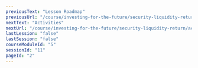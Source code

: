 ```yaml
---
previousText: "Lesson Roadmap"
previousUrl: "/course/investing-for-the-future/security-liquidity-return/roadmap"
nextText: "Activities"
nextUrl: "/course/investing-for-the-future/security-liquidity-return/activities"
lastLession: "false"
lastSession: "false"
courseModuleId: "5"
sessionId: "11"
pageId: "2"
---
```



